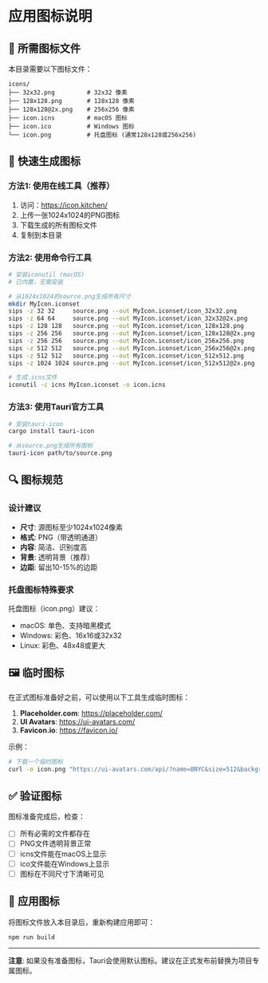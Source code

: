 # 应用图标说明

## 📁 所需图标文件

本目录需要以下图标文件：

```
icons/
├── 32x32.png         # 32x32 像素
├── 128x128.png       # 128x128 像素
├── 128x128@2x.png    # 256x256 像素
├── icon.icns         # macOS 图标
├── icon.ico          # Windows 图标
└── icon.png          # 托盘图标 (通常128x128或256x256)
```

## 🎨 快速生成图标

### 方法1: 使用在线工具（推荐）

1. 访问：https://icon.kitchen/
2. 上传一张1024x1024的PNG图标
3. 下载生成的所有图标文件
4. 复制到本目录

### 方法2: 使用命令行工具

```bash
# 安装iconutil (macOS)
# 已内置，无需安装

# 从1024x1024的source.png生成所有尺寸
mkdir MyIcon.iconset
sips -z 32 32     source.png --out MyIcon.iconset/icon_32x32.png
sips -z 64 64     source.png --out MyIcon.iconset/icon_32x32@2x.png
sips -z 128 128   source.png --out MyIcon.iconset/icon_128x128.png
sips -z 256 256   source.png --out MyIcon.iconset/icon_128x128@2x.png
sips -z 256 256   source.png --out MyIcon.iconset/icon_256x256.png
sips -z 512 512   source.png --out MyIcon.iconset/icon_256x256@2x.png
sips -z 512 512   source.png --out MyIcon.iconset/icon_512x512.png
sips -z 1024 1024 source.png --out MyIcon.iconset/icon_512x512@2x.png

# 生成.icns文件
iconutil -c icns MyIcon.iconset -o icon.icns
```

### 方法3: 使用Tauri官方工具

```bash
# 安装tauri-icon
cargo install tauri-icon

# 从source.png生成所有图标
tauri-icon path/to/source.png
```

## 🔍 图标规范

### 设计建议

- **尺寸**: 源图标至少1024x1024像素
- **格式**: PNG（带透明通道）
- **内容**: 简洁、识别度高
- **背景**: 透明背景（推荐）
- **边距**: 留出10-15%的边距

### 托盘图标特殊要求

托盘图标（icon.png）建议：
- macOS: 单色、支持暗黑模式
- Windows: 彩色、16x16或32x32
- Linux: 彩色、48x48或更大

## 🖼️ 临时图标

在正式图标准备好之前，可以使用以下工具生成临时图标：

1. **Placeholder.com**: https://placeholder.com/
2. **UI Avatars**: https://ui-avatars.com/
3. **Favicon.io**: https://favicon.io/

示例：
```bash
# 下载一个临时图标
curl -o icon.png "https://ui-avatars.com/api/?name=BNYC&size=512&background=667eea&color=fff"
```

## ✅ 验证图标

图标准备完成后，检查：

- [ ] 所有必需的文件都存在
- [ ] PNG文件透明背景正常
- [ ] icns文件能在macOS上显示
- [ ] ico文件能在Windows上显示
- [ ] 图标在不同尺寸下清晰可见

## 🚀 应用图标

将图标文件放入本目录后，重新构建应用即可：

```bash
npm run build
```

---

**注意**: 如果没有准备图标，Tauri会使用默认图标。建议在正式发布前替换为项目专属图标。

